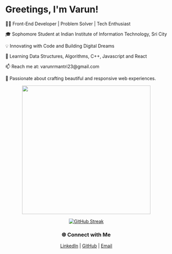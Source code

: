 <!--- Left Section --->
<div align="left">
  <h1>Greetings, I'm Varun!</h1>
  <p>👨‍💻 Front-End Developer | Problem Solver | Tech Enthusiast</p>
  <p>🎓 Sophomore Student at Indian Institute of Information Technology, Sri City</p>
  <p>💡 Innovating with Code and Building Digital Dreams</p>
  <p>🌱 Learning Data Structures, Algorithms, C++, Javascript and React</p>
  <p>📫 Reach me at: varunrmantri23@gmail.com</p>
  <p>👀 Passionate about crafting beautiful and responsive web experiences.</p>
</div>

<!--- Center Section --->
<div align="center">
  <!--- GitHub Stats --->
  <img width="400px" src="https://github-readme-stats.vercel.app/api?username=varunrmantri23&show_icons=false&theme=material-palenight&hide_border=true&bg_color=1F222E" />
 
[![GitHub Streak](https://streak-stats.demolab.com/?user=varunrmantri23)](https://git.io/streak-stats)
</div>

<!--- Right Section --->
<div align="center">
  <!--- Social Links --->
  <h3>🌐 Connect with Me</h3>
  <a href="https://linkedin.com/in/varun-mantri" target="_blank">LinkedIn</a> | 
  <a href="https://github.com/varunrmantri23" target="_blank">GitHub</a> | 
  <a href="mailto:varunrmantri23@gmail.com">Email</a>
</div>


